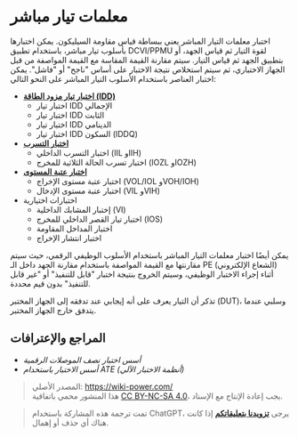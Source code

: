 # معلمات تيار مباشر

اختبار معلمات التيار المباشر يعني ببساطة قياس مقاومة السيليكون. يمكن اختبارها بأسلوب تيار مباشر، باستخدام تطبيق DCVI/PPMU لقوة التيار ثم قياس الجهد، أو بتطبيق الجهد ثم قياس التيار. سيتم مقارنة القيمة المقاسة مع القيمة المواصفة من قبل الجهاز الاختباري، ثم سيتم استخلاص نتيجة الاختبار على أساس "ناجح" أو "فاشل". يمكن اختبار العناصر باستخدام الأسلوب التيار المباشر على النحو التالي:

- [**اختبار تيار مزود الطاقة (IDD)**](https://wiki-power.com/ar/اختبار_DC-IDD)
  - اختبار تيار IDD الإجمالي
  - اختبار تيار IDD الثابت
  - اختبار تيار IDD الدينامي
  - اختبار تيار IDD السكون (IDDQ)
- [**اختبار التسرب**](https://wiki-power.com/ar/اختبار_التسرب/)
  - اختبار التسرب الداخلي (IIL وIIH)
  - اختبار تسرب الحالة الثلاثية للمخرج (IOZL وIOZH)
- [**اختبار عتبة المستوى**](https://wiki-power.com/ar/اختبار_عتبة_المستوى/)
  - اختبار عتبة مستوى الإخراج (VOL/IOL وVOH/IOH)
  - اختبار عتبة مستوى الإدخال (VIL وVIH)
- اختبارات اختيارية
  - إختبار المشابك الداخلية (VI)
  - اختبار تيار القصر الداخلي للمخرج (IOS)
  - اختبار المداخل المقاومة
  - اختبار انتشار الإخراج

يمكن أيضًا اختبار معلمات التيار المباشر باستخدام الأسلوب الوظيفي الرقمي، حيث سيتم مقارنتها مع القيمة المواصفة باستخدام مقارنة الجهد داخل الـ PE (الشعاع الإلكتروني) أثناء إجراء الاختبار الوظيفي، وسيتم الخروج بنتيجة اختبار "قابل للتنفيذ" أو "غير قابل للتنفيذ" بدون قيم محددة.

تذكر أن التيار يعرف على أنه إيجابي عند تدفقه إلى الجهاز المختبر (DUT)، وسلبي عندما يتدفق خارج الجهاز المختبر.

## المراجع والإعترافات

- *أسس اختبار نصف الموصلات الرقمية*
- *أسس الاختبار باستخدام ATE (أنظمة الاختبار الآلي)*

> المصدر الأصلي: <https://wiki-power.com/>  
> هذا المنشور محمي باتفاقية [CC BY-NC-SA 4.0](https://creativecommons.org/licenses/by/4.0/deed.en)، يجب إعادة الإنتاج مع الإسناد.

> تمت ترجمة هذه المشاركة باستخدام ChatGPT، يرجى [**تزويدنا بتعليقاتكم**](https://github.com/linyuxuanlin/Wiki_MkDocs/issues/new) إذا كانت هناك أي حذف أو إهمال.